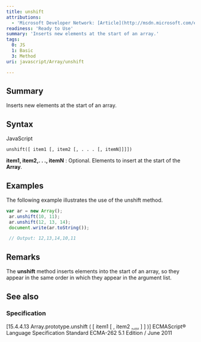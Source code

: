 ```yaml
---
title: unshift
attributions:
  - 'Microsoft Developer Network: [Article](http://msdn.microsoft.com/en-us/library/ie/ezk94dwt(v=vs.94).aspx)'
readiness: 'Ready to Use'
summary: 'Inserts new elements at the start of an array.'
tags:
  0: JS
  1: Basic
  3: Method
uri: javascript/Array/unshift

---
```

## Summary

Inserts new elements at the start of an array.

## Syntax

<span class="language">JavaScript</span>

    unshift([ item1 [, item2 [, . . . [, itemN]]]])

**item1, item2,. . ., itemN**
:   Optional. Elements to insert at the start of the **Array**.

## Examples

The following example illustrates the use of the unshift method.

``` js
var ar = new Array();
 ar.unshift(10, 11);
 ar.unshift(12, 13, 14);
 document.write(ar.toString());

 // Output: 12,13,14,10,11
```

## Remarks

The **unshift** method inserts elements into the start of an array, so they appear in the same order in which they appear in the argument list.

## See also

### Specification

[15.4.4.13 Array.prototype.unshift ( [ item1 [ , item2 [ , …](http://www.ecma-international.org/ecma-262/5.1/#sec-15.4.4.13) ] ] )] ECMAScript® Language Specification Standard ECMA-262 5.1 Edition / June 2011

